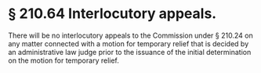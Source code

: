 # § 210.64   Interlocutory appeals.

There will be no interlocutory appeals to the Commission under § 210.24 on any matter connected with a motion for temporary relief that is decided by an administrative law judge prior to the issuance of the initial determination on the motion for temporary relief. 




